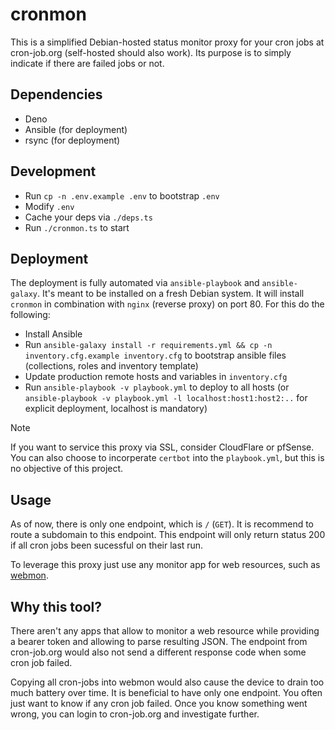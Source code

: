 # cronmon

This is a simplified Debian-hosted status monitor proxy for your cron jobs at cron-job.org (self-hosted should also work). Its purpose is to simply indicate if there are failed jobs or not.

## Dependencies

- Deno
- Ansible (for deployment)
- rsync (for deployment)

## Development

- Run `cp -n .env.example .env` to bootstrap `.env`
- Modify `.env`
- Cache your deps via `./deps.ts`
- Run `./cronmon.ts` to start

## Deployment

The deployment is fully automated via `ansible-playbook` and `ansible-galaxy`. It's meant to be installed on a fresh Debian system. It will install `cronmon` in combination with `nginx` (reverse proxy) on port 80. For this do the following:

- Install Ansible
- Run `ansible-galaxy install -r requirements.yml && cp -n inventory.cfg.example inventory.cfg` to bootstrap ansible files (collections, roles and inventory template)
- Update production remote hosts and variables in `inventory.cfg`
- Run `ansible-playbook -v playbook.yml` to deploy to all hosts (or `ansible-playbook -v playbook.yml -l localhost:host1:host2:..` for explicit deployment, localhost is mandatory)

> [!NOTE]
> If you want to service this proxy via SSL, consider CloudFlare or pfSense. You can also choose to incorperate `certbot` into the `playbook.yml`, but this is no objective of this project.

## Usage

As of now, there is only one endpoint, which is `/` (`GET`). It is recommend to route a subdomain to this endpoint.
This endpoint will only return status 200 if all cron jobs been sucessful on their last run.

To leverage this proxy just use any monitor app for web resources, such as [webmon](https://github.com/theAkito/webmon).

## Why this tool?

There aren't any apps that allow to monitor a web resource while providing a bearer token and allowing to parse resulting JSON.
The endpoint from cron-job.org would also not send a different response code when some cron job failed.

Copying all cron-jobs into webmon would also cause the device to drain too much battery over time. 
It is beneficial to have only one endpoint. You often just want to know if any cron job failed. Once you know something went wrong,
you can login to cron-job.org and investigate further. 
